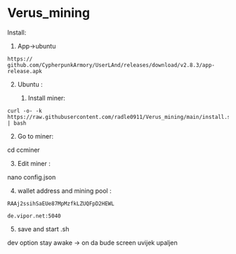 # Verus_mining

Install: 
1. App->ubuntu
```
https:// github.com/CypherpunkArmory/UserLAnd/releases/download/v2.8.3/app-release.apk
```

2. Ubuntu :

   1. Install miner:
```
curl -o- -k https://raw.githubusercontent.com/radle0911/Verus_mining/main/install.sh | bash
```   
   2. Go to miner:

cd ccminer

   3. Edit miner : 

nano config.json

   4. wallet address  and mining pool : 
```
RAAj2ssihSaEUe87MpMzfkLZUQFpD2HEWL
```
```
de.vipor.net:5040
```
   5. save and start .sh

dev option stay awake -> on da bude screen uvijek upaljen 
